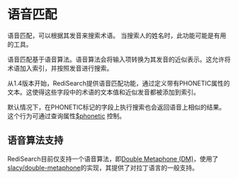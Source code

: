 # 语音匹配

语音匹配，可以根据其发音来搜索术语。 当搜索人的姓名时，此功能可能是有用的工具。

语音匹配基于语音算法。语音算法会将输入项转换为其发音的近似表示。这允许将术语加入索引，并按照发音进行搜索。

从1.4版本开始，RediSearch提供语音匹配功能，通过定义带有PHONETIC属性的文本。这使得这些字段中的术语的文本值和近似发音都被添加到索引。

默认情况下，在PHONETIC标记的字段上执行搜索也会返回语音上相似的结果。这个行为可通过查询属性[$phonetic](https://oss.redislabs.com/redisearch/Query_Syntax/#query_attributes) 控制。

## 语音算法支持

RediSearch目前仅支持一个语音算法，即[Double Metaphone (DM)](https://en.wikipedia.org/wiki/Metaphone#Double_Metaphone)，使用了[slacy/double-metaphone](https://github.com/slacy/double-metaphone)的实现，其提供了对拉丁语言的一般支持。

